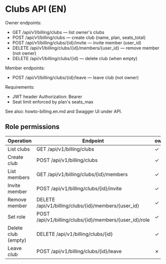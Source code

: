# Clubs API (EN)

Owner endpoints:
- GET /api/v1/billing/clubs — list owner's clubs
- POST /api/v1/billing/clubs — create club (name, plan, seats_total)
- POST /api/v1/billing/clubs/{id}/invite — invite member (user_id)
- DELETE /api/v1/billing/clubs/{id}/members/{user_id} — remove member (not owner)
- DELETE /api/v1/billing/clubs/{id} — delete club (when empty)

Member endpoints:
- POST /api/v1/billing/clubs/{id}/leave — leave club (not owner)

Requirements:
- JWT header Authorization: Bearer <token>
- Seat limit enforced by plan's seats_max

See also: howto-billing.en.md and Swagger UI under API.

## Role permissions

| Operation | Endpoint | owner | coach | member |
|---|---|---|---|---|
| List clubs | GET /api/v1/billing/clubs | ✓ | ✓ | ✗ |
| Create club | POST /api/v1/billing/clubs | ✓ | ✗ | ✗ |
| List members | GET /api/v1/billing/clubs/{id}/members | ✓ | ✓ | ✗ |
| Invite member | POST /api/v1/billing/clubs/{id}/invite | ✓ | ✓ | ✗ |
| Remove member | DELETE /api/v1/billing/clubs/{id}/members/{user_id} | ✓ | ✓ | ✗ |
| Set role | POST /api/v1/billing/clubs/{id}/members/{user_id}/role | ✓ | ✗ | ✗ |
| Delete club (empty) | DELETE /api/v1/billing/clubs/{id} | ✓ | ✗ | ✗ |
| Leave club | POST /api/v1/billing/clubs/{id}/leave | ✗ | ✗ | ✓ |
